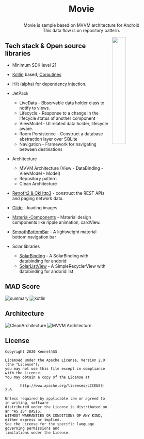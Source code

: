 # <p align="center">Movie</p>

<p align="center">Movie is sample based on MVVM architecture for Android</br>
This data flow is on repository pattern.</p>



<img src="https://github.com/KennethSS/Movie/blob/master/Preview/demo.gif" align="right" width="30%"></img>

## Tech stack & Open source libraries

- Minimum SDK level 21
- [Kotlin](https://kotlinlang.org/) based, [Coroutines](https://github.com/Kotlin/kotlinx.coroutines)
- Hilt (alpha) for dependency injection.
- JetPack
  - LiveData - Bbservable data holder class to notify to views.
  - Lifecycle - Response to a change in the lifecycle status of another component
  - ViewModel - UI related data holder, lifecycle aware.
  - Room Persistence - Construct a database abstraction layer over SQLite 
  - Navigation - Framework for navigating between destinations
- Architecture
  - MVVM Architecture (View - DataBinding - ViewModel - Model)
  - Repository pattern
  - Clean Architecture
- [Retrofit2 & OkHttp3](https://github.com/square/retrofit) - construct the REST APIs and paging network data.
- [Glide](https://github.com/bumptech/glide) - loading images.
- [Material-Components](https://github.com/material-components/material-components-android) - Material design components like ripple animation, cardView.
- [SmoothBottomBar](https://github.com/ibrahimsn98/SmoothBottomBar) - A lightweight material bottom navigation bar

- Solar libraries
  - [SolarBinding](https://github.com/KennethSS/SolarBinding) - A SolarBinding with databinding for andorid
  - [SolarListView](https://github.com/KennethSS/SolarListView) - A SimpleRecyclerView with databinding for andorid list

## MAD Score
![summary](https://github.com/KennethSS/Movie/blob/master/Preview/summary.png)
![kotlin](https://github.com/KennethSS/Movie/blob/master/Preview/kotlin.png)

## Architecture
![CleanArchitecture](https://github.com/KennethSS/Movie/blob/master/Preview/CleanArchitecture.jpg)
![MVVM Architecture](https://github.com/KennethSS/Movie/blob/master/Preview/mvvm.png)

## License

```
Copyright 2020 KennethSS

Licensed under the Apache License, Version 2.0 (the "License");
you may not use this file except in compliance with the License.
You may obtain a copy of the License at

       http://www.apache.org/licenses/LICENSE-2.0

Unless required by applicable law or agreed to in writing, software
distributed under the License is distributed on an "AS IS" BASIS,
WITHOUT WARRANTIES OR CONDITIONS OF ANY KIND, either express or implied.
See the License for the specific language governing permissions and
limitations under the License. 
```

